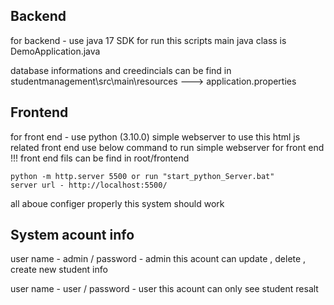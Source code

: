 Backend
------------------------
for backend - use java 17 SDK for run this scripts
main java class is DemoApplication.java

database informations and creedincials can be find in 
studentmanagement\src\main\resources ---> application.properties

Frontend
------------------------
for front end - use python (3.10.0) simple webserver to use this html js related front end
use below command to run simple webserver for front end
!!! front end fils can be find in root/frontend

    python -m http.server 5500 or run "start_python_Server.bat"
    server url - http://localhost:5500/

all aboue configer properly this system should work

System acount info
-----------------------------------------------------------

user name - admin / password - admin 
this acount can update , delete , create new student info

user name - user / password - user 
this acount can only see student resalt 

